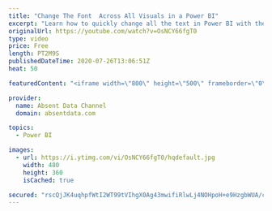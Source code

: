 ```yaml
---
title: "Change The Font  Across All Visuals in a Power BI"
excerpt: "Learn how to quickly change all the text in Power BI with the theme options in Power BI"
originalUrl: https://youtube.com/watch?v=OsNCY66fgT0
type: video
price: Free
length: PT2M9S
publishedDateTime: 2020-07-26T13:06:51Z
heat: 50

featuredContent: "<iframe width=\"800\" height=\"500\" frameborder=\"0\" src=\"https://www.youtube.com/embed/OsNCY66fgT0\" allow=\"accelerometer; autoplay; encrypted-media; gyroscope; picture-in-picture\" allowfullscreen></iframe>"

provider:
  name: Absent Data Channel
  domain: absentdata.com

topics:
  - Power BI

images:
  - url: https://i.ytimg.com/vi/OsNCY66fgT0/hqdefault.jpg
    width: 480
    height: 360
    isCached: true

secured: "rscQjJK4uqhpfWtI2WT99tVIhgX0Ag43mwifiRlwLj4NOHpoH+e9HzgbWUA/cMtRR3bNh86uUqCUCzfM7n4waOY7CEcPdVGQHJLWB25J0BApnow7HqIXIRmDygpc/0Y7vL5yIQTuQup8Rtc/vTjYZ7y4KuAXpEyybvPNOUSFp6E+ZHPN6/TQJRfrZCFVZhbSaldiGc5t5wfx6sWrT/ePWEvCJRheVK5WRKxU8ztGaqaqWI3kCdq3xvgujWYUQ9bpjEzKwzO9tx7eEPb2J2sn0jcAKLORmMCBNHqrjqkvbmIuXa+cGgTBi6ti8FaF1sIaTPqOvMa+Qq8cH1tznmnrQQT7FAQIbcfXu7WuYWTiXsrBTmQZImj4n+TKnjvqQFuomx2b9fgHmPhp3UJkxI2BYaeK+5gJbzo8kjcZXAoWej4=;CfvH+HbOO2eQhxItFZPE/A=="
---
```


